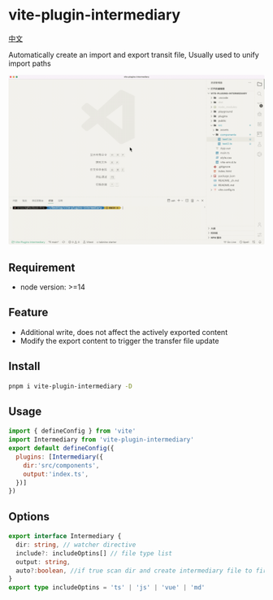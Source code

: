 # vite-plugin-intermediary
[中文](./README_zh.md)   

Automatically create an import and export transit file, Usually used to unify import paths    

![img](public/demo.gif)   

## Requirement

- node version: >=14

## Feature

- Additional write, does not affect the actively exported content
- Modify the export content to trigger the transfer file update

## Install

``` zsh
pnpm i vite-plugin-intermediary -D
```


## Usage


``` js
import { defineConfig } from 'vite'
import Intermediary from 'vite-plugin-intermediary'
export default defineConfig({
  plugins: [Intermediary({
    dir:'src/components',
    output:'index.ts',
  })]
})
```

## Options


``` ts
export interface Intermediary {
  dir: string, // watcher directive
  include?: includeOptins[] // file type list
  output: string, 
  auto?:boolean, //if true scan dir and create intermediary file to first run vite
}
export type includeOptins = 'ts' | 'js' | 'vue' | 'md'

```
